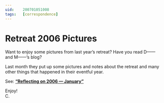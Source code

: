 ```yaml
---
uid:	200701051008
tags:	[correspondence]
---
```

  
# Retreat 2006 Pictures

Want to enjoy some pictures from last year’s retreat? Have you read D—— and M——’s blog?

Last month they put up some pictures and notes about the retreat and many other things that happened in their eventful year.

See: [**“Reflecting on 2006 — January”**](http://mmmonchan.blogspot.com/2006/12/reflecting-on-2006-january.html)

Enjoy!  
C.
